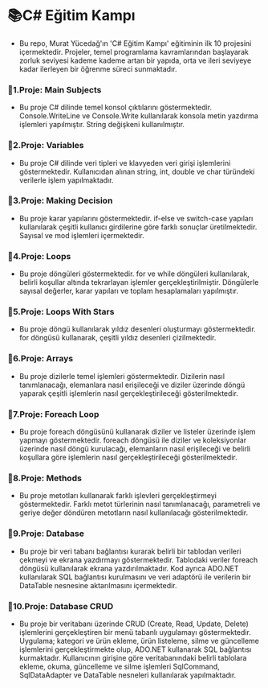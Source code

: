 # 📚C# Eğitim Kampı
* Bu repo, Murat Yücedağ'ın 'C# Eğitim Kampı' eğitiminin ilk 10 projesini içermektedir. Projeler, temel programlama kavramlarından başlayarak zorluk seviyesi kademe kademe artan bir yapıda, orta ve ileri seviyeye kadar ilerleyen bir öğrenme süreci sunmaktadır. 

### 🔎1.Proje: Main Subjects
* Bu proje C# dilinde temel konsol çıktılarını göstermektedir. Console.WriteLine ve Console.Write kullanılarak konsola metin yazdırma işlemleri yapılmıştır. String değişkeni kullanılmıştır.

### 🔎2.Proje: Variables
* Bu proje C# dilinde veri tipleri ve klavyeden veri girişi işlemlerini göstermektedir. Kullanıcıdan alınan string, int, double ve char türündeki verilerle işlem yapılmaktadır.

### 🔎3.Proje: Making Decision
* Bu proje karar yapılarını göstermektedir. if-else ve switch-case yapıları kullanılarak çeşitli kullanıcı girdilerine göre farklı sonuçlar üretilmektedir. Sayısal ve mod işlemleri içermektedir.

### 🔎4.Proje: Loops
* Bu proje döngüleri göstermektedir. for ve while döngüleri kullanılarak, belirli koşullar altında tekrarlayan işlemler gerçekleştirilmiştir. Döngülerle sayısal değerler, karar yapıları ve toplam hesaplamaları yapılmıştır.

### 🔎5.Proje: Loops With Stars
* Bu proje döngü kullanılarak yıldız desenleri oluşturmayı göstermektedir. for döngüsü kullanarak, çeşitli yıldız desenleri çizilmektedir.

### 🔎6.Proje: Arrays
* Bu proje dizilerle temel işlemleri göstermektedir. Dizilerin nasıl tanımlanacağı, elemanlara nasıl erişileceği ve diziler üzerinde döngü yaparak çeşitli işlemlerin nasıl gerçekleştirileceği gösterilmektedir.

### 🔎7.Proje: Foreach Loop
* Bu proje foreach döngüsünü kullanarak diziler ve listeler üzerinde işlem yapmayı göstermektedir. foreach döngüsü ile diziler ve koleksiyonlar üzerinde nasıl döngü kurulacağı, elemanların nasıl erişileceği ve belirli koşullara göre işlemlerin nasıl gerçekleştirileceği gösterilmektedir.

### 🔎8.Proje: Methods
* Bu proje metotları kullanarak farklı işlevleri gerçekleştirmeyi göstermektedir. Farklı metot türlerinin nasıl tanımlanacağı, parametreli ve geriye değer döndüren metotların nasıl kullanılacağı gösterilmektedir.

### 🔎9.Proje: Database
* Bu proje bir veri tabanı bağlantısı kurarak belirli bir tablodan verileri çekmeyi ve ekrana yazdırmayı göstermektedir. Tablodaki veriler foreach döngüsü kullanılarak ekrana yazdırılmaktadır. Kod ayrıca ADO.NET kullanılarak SQL bağlantısı kurulmasını ve veri adaptörü ile verilerin bir DataTable nesnesine aktarılmasını içermektedir.

### 🔎10.Proje: Database CRUD
* Bu proje bir veritabanı üzerinde CRUD (Create, Read, Update, Delete) işlemlerini gerçekleştiren bir menü tabanlı uygulamayı göstermektedir. Uygulama; kategori ve ürün ekleme, ürün listeleme, silme ve güncelleme işlemlerini gerçekleştirmekte olup, ADO.NET kullanarak SQL bağlantısı kurmaktadır. Kullanıcının girişine göre veritabanındaki belirli tablolara ekleme, okuma, güncelleme ve silme işlemleri SqlCommand, SqlDataAdapter ve DataTable nesneleri kullanılarak yapılmaktadır.

